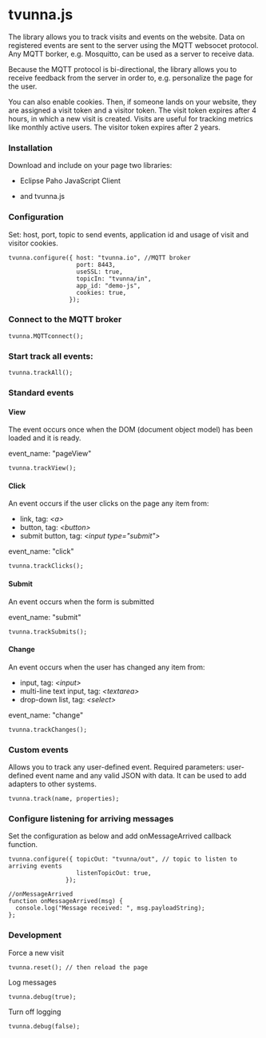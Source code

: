 # tvunna.js

The library allows you to track visits and events on the website. Data on registered events are sent to the server using the MQTT websocet protocol. Any MQTT borker, e.g. Mosquitto, can be used as a server to receive data.

Because the MQTT protocol is bi-directional, the library allows you to receive feedback from the server in order to, e.g. personalize the page for the user.

You can also enable cookies. Then, if someone lands on your website, they are assigned a visit token and a visitor token. The visit token expires after 4 hours, in which a new visit is created. Visits are useful for tracking metrics like monthly active users. The visitor token expires after 2 years.


### Installation

Download and include on your page two libraries:

  * Eclipse Paho JavaScript Client

    <script src="mqttws31.min.js" type="text/javascript"></script>

  * and tvunna.js

    <script src="tvunna.min.js" type="text/javascript"></script>

### Configuration

Set: host, port, topic to send events, application id and usage of visit and visitor cookies.

    tvunna.configure({ host: "tvunna.io", //MQTT broker 
                       port: 8443, 
                       useSSL: true, 
                       topicIn: "tvunna/in", 
                       app_id: "demo-js", 
                       cookies: true, 
                     });

### Connect to the MQTT broker

    tvunna.MQTTconnect();

### Start track all events:

    tvunna.trackAll();

### Standard events

#### View

The event occurs once when the DOM (document object model) has been loaded and it is ready.

event_name: "pageView"

    tvunna.trackView();

#### Click

An event occurs if the user clicks on the page any item from:

  * link, tag: _\<a>_
  * button, tag: _\<button>_
  * submit button, tag: _\<input type="submit">_

event_name: "click"

    tvunna.trackClicks();

#### Submit

An event occurs when the form is submitted

event_name: "submit"

    tvunna.trackSubmits();

#### Change

An event occurs when the user has changed any item from:

  * input, tag: _\<input>_
  * multi-line text input, tag: _\<textarea>_
  * drop-down list, tag: _\<select>_


event_name: "change"

    tvunna.trackChanges(); 

### Custom events 

Allows you to track any user-defined event. Required parameters: user-defined event name and any valid JSON with data. It can be used to add adapters to other systems. 

    tvunna.track(name, properties);

### Configure listening for arriving messages 

Set the configuration as below and add onMessageArrived callback function. 

    tvunna.configure({ topicOut: "tvunna/out", // topic to listen to arriving events 
                       listenTopicOut: true, 
                    }); 
  
    //onMessageArrived 
    function onMessageArrived(msg) { 
      console.log("Message received: ", msg.payloadString); 
    }; 

### Development 

Force a new visit 

    tvunna.reset(); // then reload the page 

Log messages 

    tvunna.debug(true); 

Turn off logging 

    tvunna.debug(false);
